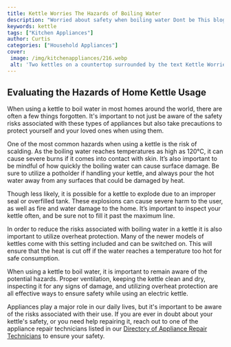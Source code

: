 ```yaml
---
title: Kettle Worries The Hazards of Boiling Water
description: "Worried about safety when boiling water Dont be This blog post covers the potential hazards of boiling water and guides readers on how to safely adhere to the process"
keywords: kettle
tags: ["Kitchen Appliances"]
author: Curtis
categories: ["Household Appliances"]
cover: 
 image: /img/kitchenappliances/216.webp
 alt: 'Two kettles on a countertop surrounded by the text Kettle Worries The Hazards of Boiling Water emphasizing the kettle hazards of boiling water'
---
```

## Evaluating the Hazards of Home Kettle Usage
When using a kettle to boil water in most homes around the world, there are often a few things forgotten. It's important to not just be aware of the safety risks associated with these types of appliances but also take precautions to protect yourself and your loved ones when using them. 

One of the most common hazards when using a kettle is the risk of scalding. As the boiling water reaches temperatures as high as 120°C, it can cause severe burns if it comes into contact with skin. It’s also important to be mindful of how quickly the boiling water can cause surface damage. Be sure to utilize a potholder if handling your kettle, and always pour the hot water away from any surfaces that could be damaged by heat.

Though less likely, it is possible for a kettle to explode due to an improper seal or overfilled tank. These explosions can cause severe harm to the user, as well as fire and water damage to the home. It’s important to inspect your kettle often, and be sure not to fill it past the maximum line.

In order to reduce the risks associated with boiling water in a kettle it is also important to utilize overheat protection. Many of the newer models of kettles come with this setting included and can be switched on. This will ensure that the heat is cut off if the water reaches a temperature too hot for safe consumption.

When using a kettle to boil water, it is important to remain aware of the potential hazards. Proper ventilation, keeping the kettle clean and dry, inspecting it for any signs of damage, and utilizing overheat protection are all effective ways to ensure safety while using an electric kettle.

Appliances play a major role in our daily lives, but it's important to be aware of the risks associated with their use. If you are ever in doubt about your kettle's safety, or you need help repairing it, reach out to one of the appliance repair technicians listed in our [Directory of Appliance Repair Technicians](./pages/appliance-repair-technicians) to ensure your safety.
